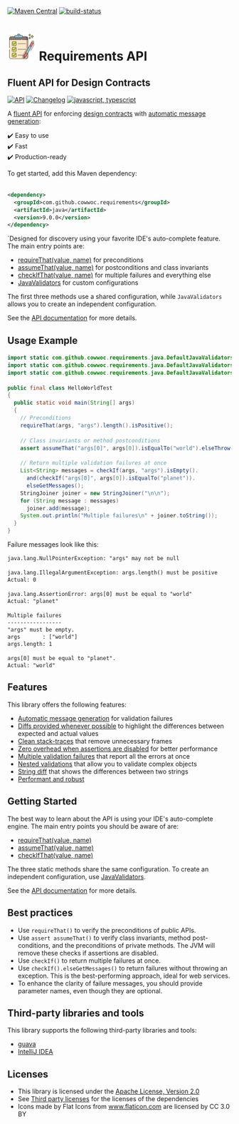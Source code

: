 [![Maven Central](https://maven-badges.herokuapp.com/maven-central/com.github.cowwoc.requirements/java/badge.svg)](https://search.maven.org/search?q=g:com.github.cowwoc.requirements)
[![build-status](../../workflows/Build/badge.svg)](../../actions?query=workflow%3ABuild)

# <img src="docs/checklist.svg" width=64 height=64 alt="checklist"> Requirements API
## Fluent API for Design Contracts

[![API](https://img.shields.io/badge/api_docs-5B45D5.svg)](https://cowwoc.github.io/requirements.java/9.0.0/docs/api/)
[![Changelog](https://img.shields.io/badge/changelog-A345D5.svg)](docs/Changelog.md)
[![javascript, typescript](https://img.shields.io/badge/other%20languages-javascript,%20typescript-457FD5.svg)](../../../requirements.js)

A [fluent API](https://en.m.wikipedia.org/docs/Fluent_interface) for enforcing
[design contracts](https://en.wikipedia.org/docs/Design_by_contract) with
[automatic message generation](wiki/Features.md#automatic-message-generation):

✔️ Easy to use  
✔️ Fast  
✔️ Production-ready

To get started, add this Maven dependency:

```xml

<dependency>
  <groupId>com.github.cowwoc.requirements</groupId>
  <artifactId>java</artifactId>
  <version>9.0.0</version>
</dependency>
```

`Designed for discovery using your favorite IDE's auto-complete feature.
The main entry points are:

* [requireThat(value, name)](https://cowwoc.github.io/requirements.java/9.0.0/docs/api/com.github.cowwoc.requirements/com/github/cowwoc/requirements/DefaultJavaValidators.html#requireThat(T,java.lang.String)) for preconditions
* [assumeThat(value, name)](https://cowwoc.github.io/requirements.java/9.0.0/docs/api/com.github.cowwoc.requirements/com/github/cowwoc/requirements/DefaultJavaValidators.html#assumeThat(T,java.lang.String)) for postconditions and class invariants
* [checkIfThat(value, name)](https://cowwoc.github.io/requirements.java/9.0.0/docs/api/com.github.cowwoc.requirements/com/github/cowwoc/requirements/DefaultJavaValidators.html#checkIf(T,java.lang.String)) for multiple failures and everything else
* [JavaValidators](https://cowwoc.github.io/requirements.java/9.0.0/docs/api/com.github.cowwoc.requirements/com/github/cowwoc/requirements/JavaValidators.html) for custom configurations

The first three methods use a shared configuration, while `JavaValidators` allows you to create an independent
configuration.

See the [API documentation](https://cowwoc.github.io/requirements.java/9.0.0/docs/api/) for more details.

## Usage Example

```java
import static com.github.cowwoc.requirements.java.DefaultJavaValidators.assumeThat;
import static com.github.cowwoc.requirements.java.DefaultJavaValidators.checkIf;
import static com.github.cowwoc.requirements.java.DefaultJavaValidators.requireThat;

public final class HelloWorldTest
{
  public static void main(String[] args)
  {
    // Preconditions
    requireThat(args, "args").length().isPositive();

    // Class invariants or method postconditions
    assert assumeThat("args[0]", args[0]).isEqualTo("world").elseThrow();

    // Return multiple validation failures at once
    List<String> messages = checkIf(args, "args").isEmpty().
      and(checkIf("args[0]", args[0]).isEqualTo("planet")).
      elseGetMessages();
    StringJoiner joiner = new StringJoiner("\n\n");
    for (String message : messages)
      joiner.add(message);
    System.out.println("Multiple failures\n" + joiner.toString());
  }
}
```

Failure messages look like this:

```
java.lang.NullPointerException: "args" may not be null

java.lang.IllegalArgumentException: args.length() must be positive
Actual: 0

java.lang.AssertionError: args[0] must be equal to "world"
Actual: "planet"

Multiple failures
-----------------
"args" must be empty.
args       : ["world"]
args.length: 1

args[0] must be equal to "planet".
Actual: "world"
```

## Features

This library offers the following features:

* [Automatic message generation](docs/Features.md#automatic-message-generation) for validation failures
* [Diffs provided whenever possible](docs/Features.md#diffs-provided-whenever-possible) to highlight the
  differences between expected and actual values
* [Clean stack-traces](docs/Features.md#clean-stack-traces) that remove unnecessary frames
* [Zero overhead when assertions are disabled](docs/Features.md#assertion-support) for better performance
* [Multiple validation failures](docs/Features.md#multiple-validation-failures) that report all the errors at
  once
* [Nested validations](docs/Features.md#nested-validations) that allow you to validate complex objects
* [String diff](docs/Features.md#string-diff) that shows the differences between two strings
* [Performant and robust](docs/Performance.md)

## Getting Started

The best way to learn about the API is using your IDE's auto-complete engine.
The main entry points you should be aware of are:

* [requireThat(value, name)](https://cowwoc.github.io/requirements.java/9.0.0/docs/api/com.github.cowwoc.requirements/com/github/cowwoc/requirements/DefaultJavaValidators.html#requireThat(T,java.lang.String))
* [assumeThat(value, name)](https://cowwoc.github.io/requirements.java/9.0.0/docs/api/com.github.cowwoc.requirements/com/github/cowwoc/requirements/DefaultJavaValidators.html#assumeThat(T,java.lang.String))
* [checkIfThat(value, name)](https://cowwoc.github.io/requirements.java/9.0.0/docs/api/com.github.cowwoc.requirements/com/github/cowwoc/requirements/DefaultJavaValidators.html#checkIf(T,java.lang.String))

The three static methods share the same configuration.
To create an independent configuration, use [JavaValidators](https://cowwoc.github.io/requirements.java/9.0.0/docs/api/com.github.cowwoc.requirements/com/github/cowwoc/requirements/JavaValidators.html).

See the [API documentation](https://cowwoc.github.io/requirements.java/9.0.0/docs/api/) for more details.

## Best practices

* Use `requireThat()` to verify the preconditions of public APIs.
* Use `assert assumeThat()` to verify class invariants, method post-conditions, and the preconditions of
  private methods.
  The JVM will remove these checks if assertions are disabled.
* Use `checkIf()` to return multiple failures at once.
* Use `checkIf().elseGetMessages()` to return failures without throwing an exception.
  This is the best-performing approach, ideal for web services.
* To enhance the clarity of failure messages, you should provide parameter names, even though they are
  optional.

## Third-party libraries and tools

This library supports the following third-party libraries and tools:

* [guava](docs/Supported_Libraries.md)
* [IntelliJ IDEA](docs/Supported_Tools.md)

## Licenses

* This library is licensed under the [Apache License, Version 2.0](LICENSE)
* See [Third party licenses](LICENSE-3RD-PARTY.md) for the licenses of the dependencies
* Icons made by Flat Icons from www.flaticon.com are licensed by CC 3.0 BY